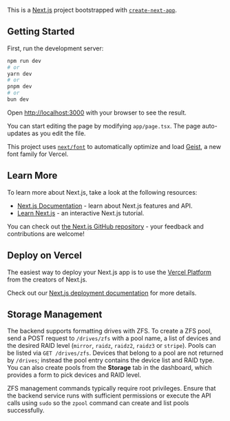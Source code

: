 This is a [Next.js](https://nextjs.org) project bootstrapped with [`create-next-app`](https://nextjs.org/docs/app/api-reference/cli/create-next-app).

## Getting Started

First, run the development server:

```bash
npm run dev
# or
yarn dev
# or
pnpm dev
# or
bun dev
```

Open [http://localhost:3000](http://localhost:3000) with your browser to see the result.

You can start editing the page by modifying `app/page.tsx`. The page auto-updates as you edit the file.

This project uses [`next/font`](https://nextjs.org/docs/app/building-your-application/optimizing/fonts) to automatically optimize and load [Geist](https://vercel.com/font), a new font family for Vercel.

## Learn More

To learn more about Next.js, take a look at the following resources:

- [Next.js Documentation](https://nextjs.org/docs) - learn about Next.js features and API.
- [Learn Next.js](https://nextjs.org/learn) - an interactive Next.js tutorial.

You can check out [the Next.js GitHub repository](https://github.com/vercel/next.js) - your feedback and contributions are welcome!

## Deploy on Vercel

The easiest way to deploy your Next.js app is to use the [Vercel Platform](https://vercel.com/new?utm_medium=default-template&filter=next.js&utm_source=create-next-app&utm_campaign=create-next-app-readme) from the creators of Next.js.

Check out our [Next.js deployment documentation](https://nextjs.org/docs/app/building-your-application/deploying) for more details.

## Storage Management

The backend supports formatting drives with ZFS. To create a ZFS pool, send a
POST request to `/drives/zfs` with a pool name, a list of devices and the desired
RAID level (`mirror`, `raidz`, `raidz2`, `raidz3` or `stripe`).
Pools can be listed via `GET /drives/zfs`. Devices that belong to a pool are not
returned by `/drives`; instead the pool entry contains the device list and RAID
type. You can also create pools from the **Storage** tab in the dashboard,
which provides a form to pick devices and RAID level.

ZFS management commands typically require root privileges. Ensure that the
backend service runs with sufficient permissions or execute the API calls using
`sudo` so the `zpool` command can create and list pools successfully.
